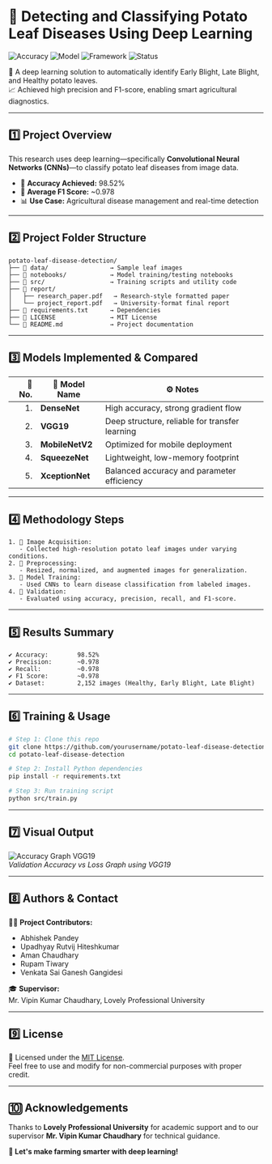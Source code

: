 # 🍃 Detecting and Classifying Potato Leaf Diseases Using Deep Learning

![Accuracy](https://img.shields.io/badge/Accuracy-98.52%25-brightgreen?style=flat-square)
![Model](https://img.shields.io/badge/Model-CNN-blue?style=flat-square)
![Framework](https://img.shields.io/badge/Framework-TensorFlow%2FKeras-red?style=flat-square)
![Status](https://img.shields.io/badge/Status-Completed-success?style=flat-square)

🌿 A deep learning solution to automatically identify Early Blight, Late Blight, and Healthy potato leaves.  
📈 Achieved high precision and F1-score, enabling smart agricultural diagnostics.

---

## 1️⃣ Project Overview

This research uses deep learning—specifically **Convolutional Neural Networks (CNNs)**—to classify potato leaf diseases from image data.

- 🚀 **Accuracy Achieved:** 98.52%
- 🧪 **Average F1 Score:** ~0.978
- 📊 **Use Case:** Agricultural disease management and real-time detection

---

## 2️⃣ Project Folder Structure

```
potato-leaf-disease-detection/
├── 📁 data/                 → Sample leaf images
├── 📁 notebooks/            → Model training/testing notebooks
├── 📁 src/                  → Training scripts and utility code
├── 📁 report/
│   ├── research_paper.pdf   → Research-style formatted paper
│   └── project_report.pdf   → University-format final report
├── 📄 requirements.txt      → Dependencies
├── 📄 LICENSE               → MIT License
└── 📄 README.md             → Project documentation
```

---

## 3️⃣ Models Implemented & Compared

| 🔢 No. | 🧠 Model Name     | ⚙️ Notes |
|------:|------------------|---------|
| 1.    | **DenseNet**      | High accuracy, strong gradient flow |
| 2.    | **VGG19**         | Deep structure, reliable for transfer learning |
| 3.    | **MobileNetV2**   | Optimized for mobile deployment |
| 4.    | **SqueezeNet**    | Lightweight, low-memory footprint |
| 5.    | **XceptionNet**   | Balanced accuracy and parameter efficiency |

---

## 4️⃣ Methodology Steps

```
1. 📸 Image Acquisition:
   - Collected high-resolution potato leaf images under varying conditions.
2. 🧼 Preprocessing:
   - Resized, normalized, and augmented images for generalization.
3. 🧠 Model Training:
   - Used CNNs to learn disease classification from labeled images.
4. 🧪 Validation:
   - Evaluated using accuracy, precision, recall, and F1-score.
```

---

## 5️⃣ Results Summary

```
✔ Accuracy:        98.52%
✔ Precision:       ~0.978
✔ Recall:          ~0.978
✔ F1 Score:        ~0.978
✔ Dataset:         2,152 images (Healthy, Early Blight, Late Blight)
```

---

## 6️⃣ Training & Usage

```bash
# Step 1: Clone this repo
git clone https://github.com/yourusername/potato-leaf-disease-detection.git
cd potato-leaf-disease-detection

# Step 2: Install Python dependencies
pip install -r requirements.txt

# Step 3: Run training script
python src/train.py
```

---

## 7️⃣ Visual Output

![Accuracy Graph VGG19](report/vgg19_accuracy_graph.png)  
*Validation Accuracy vs Loss Graph using VGG19*

---

## 8️⃣ Authors & Contact

👨‍💻 **Project Contributors:**  
- Abhishek Pandey  
- Upadhyay Rutvij Hiteshkumar  
- Aman Chaudhary  
- Rupam Tiwary  
- Venkata Sai Ganesh Gangidesi  

🎓 **Supervisor:**  
Mr. Vipin Kumar Chaudhary, Lovely Professional University



---

## 9️⃣ License

📝 Licensed under the [MIT License](LICENSE).  
Feel free to use and modify for non-commercial purposes with proper credit.

---

## 🔟 Acknowledgements

Thanks to **Lovely Professional University** for academic support and to our supervisor **Mr. Vipin Kumar Chaudhary** for technical guidance.

**🌾 Let's make farming smarter with deep learning!**
